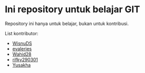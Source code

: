 # Ini repository untuk belajar GIT

Repository ini hanya untuk belajar, bukan untuk kontribusi.


List kontributor:

- [WisnuDS](https://github.com/WisnuDS)
- [evaleries](https://github.com/evaleries)
- [Wahid28](https://github.com/Wahid28)
- [rifky290301](https://github.com/rifky290301)
- [Yusakha](https://github.com/Yusakha)
